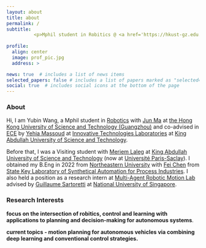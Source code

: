 ```yaml
---
layout: about
title: about
permalink: /
subtitle: 
          <p>Mphil student in Robitics @ <a href='https://hkust-gz.edu.cn/'>HKUST(GZ)</a> and co-advised in ECE @ <a href='https://www.kaust.edu.sa/en'>KAUST</a> </p> 
  
profile: 
  align: center
  image: prof_pic.jpg
  address: >  

news: true  # includes a list of news items
selected_papers: false # includes a list of papers marked as "selected={true}"
social: true  # includes social icons at the bottom of the page
---
```

### About

Hi, I am Yubin Wang, a Mphil student in [Robotics][roas] with [Jun Ma][jun] at [the Hong Kong University of Science and Technology (Guangzhou)][hkust(gz)] and co-advised in [ECE][ece] by [Yehia Massoud][yehia] at [Innovative Technologies Laboratories][itl] at [King Abdullah University of Science and Technology][kaust]. 

Before that, I was a Visiting student with [Meriem Laleg][meriem] at [King Abdullah University of Science and Technology][kaust] (now at [Université Paris-Saclay][paris-scalay]). I obtained my B.Eng  in 2022 from [Northeastern University][neu] with [Fei Chen][fei] from [State Key Laboratory of Synthetical Automation for Process Industries][saps]. I also held a position as a research intern at [Multi-Agent Robotic Motion Lab][marmot] advised by [Guillaume Sartoretti][gui] at [National University of Singapore][nus].

### Research Interests

**focus on the intersection of robitics, control and learning with applications to planning and decision-making for autonomous systems**.

**current topics -  motion planning for autonomous vehicles via combining deep learning and  conventional control strategies.**

[neu]: https://www.neu.edu.cn
[fei]: https://ancl.com.cn/
[saps]: http://www.sapi.neu.edu.cn/
[traffic]: https://marmotlab.org/projects/urban_traffic.html
[mapf]: http://mapf.info
[hkust(gz)]: https://hkust-gz.edu.cn/
[junma]: https://junma-ust.github.io/
[roas]: https://hkust-gz.edu.cn/academics/four-hubs/systems-hub/robotics-and-autonomous-systems
[ece]: https://cemse.kaust.edu.sa/ece
[yehia]: https://yehiamassoud.com/
[itl]: https://cemse.kaust.edu.sa/itl
[meriem]: https://cemse.kaust.edu.sa/emang/people/person/taous-meriem-laleg-kirati
[kaust]: https://www.kaust.edu.sa/en
[gui]: https://marmotlab.org/bio.html
[marmot]: https://www.marmotlab.org
[nus]: https://www.nus.edu.sg
[paris-scalay]: https://www.universite-paris-saclay.fr
[jun]: https://facultyprofiles.hkust-gz.edu.cn/faculty-personal-page/MA-Jun/eejma
